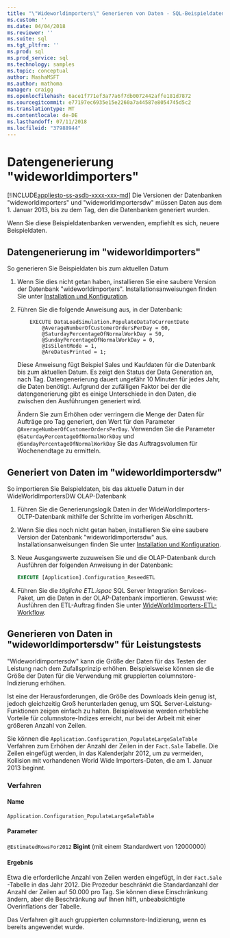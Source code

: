 ```yaml
---
title: "\"Wideworldimporters\" Generieren von Daten - SQL-Beispieldatenbank | Microsoft-Dokumentation"
ms.custom: ''
ms.date: 04/04/2018
ms.reviewer: ''
ms.suite: sql
ms.tgt_pltfrm: ''
ms.prod: sql
ms.prod_service: sql
ms.technology: samples
ms.topic: conceptual
author: MashaMSFT
ms.author: mathoma
manager: craigg
ms.openlocfilehash: 6ace1f771ef3a77a6f7db0072442affe181d7872
ms.sourcegitcommit: e77197ec6935e15e2260a7a44587e8054745d5c2
ms.translationtype: MT
ms.contentlocale: de-DE
ms.lasthandoff: 07/11/2018
ms.locfileid: "37988944"
---
```

# <a name="wideworldimporters-data-generation"></a>Datengenerierung "wideworldimporters"
[!INCLUDE[appliesto-ss-asdb-xxxx-xxx-md](../includes/appliesto-ss-asdb-xxxx-xxx-md.md)]
Die Versionen der Datenbanken "wideworldimporters" und "wideworldimportersdw" müssen Daten aus dem 1. Januar 2013, bis zu dem Tag, den die Datenbanken generiert wurden.

Wenn Sie diese Beispieldatenbanken verwenden, empfiehlt es sich, neuere Beispieldaten.

## <a name="data-generation-in-wideworldimporters"></a>Datengenerierung im "wideworldimporters"

So generieren Sie Beispieldaten bis zum aktuellen Datum

1. Wenn Sie dies nicht getan haben, installieren Sie eine saubere Version der Datenbank "wideworldimporters". Installationsanweisungen finden Sie unter [Installation und Konfiguration](wide-world-importers-oltp-install-configure.md).
2. Führen Sie die folgende Anweisung aus, in der Datenbank:

    ```
        EXECUTE DataLoadSimulation.PopulateDataToCurrentDate
            @AverageNumberOfCustomerOrdersPerDay = 60,
            @SaturdayPercentageOfNormalWorkDay = 50,
            @SundayPercentageOfNormalWorkDay = 0,
            @IsSilentMode = 1,
            @AreDatesPrinted = 1;
    ```

    Diese Anweisung fügt Beispiel Sales und Kaufdaten für die Datenbank bis zum aktuellen Datum. Es zeigt den Status der Data Generation an, nach Tag. Datengenerierung dauert ungefähr 10 Minuten für jedes Jahr, die Daten benötigt. Aufgrund der zufälligen Faktor bei der die datengenerierung gibt es einige Unterschiede in den Daten, die zwischen den Ausführungen generiert wird.

    Ändern Sie zum Erhöhen oder verringern die Menge der Daten für Aufträge pro Tag generiert, den Wert für den Parameter `@AverageNumberOfCustomerOrdersPerDay`. Verwenden Sie die Parameter `@SaturdayPercentageOfNormalWorkDay` und `@SundayPercentageOfNormalWorkDay` Sie das Auftragsvolumen für Wochenendtage zu ermitteln.

## <a name="import-generated-data-in-wideworldimportersdw"></a>Generiert von Daten im "wideworldimportersdw"

So importieren Sie Beispieldaten, bis das aktuelle Datum in der WideWorldImportersDW OLAP-Datenbank

1. Führen Sie die Generierungslogik Daten in der WideWorldImporters-OLTP-Datenbank mithilfe der Schritte im vorherigen Abschnitt.
2. Wenn Sie dies noch nicht getan haben, installieren Sie eine saubere Version der Datenbank "wideworldimportersdw" aus. Installationsanweisungen finden Sie unter [Installation und Konfiguration](wide-world-importers-oltp-install-configure.md).
3. Neue Ausgangswerte zuzuweisen Sie und die OLAP-Datenbank durch Ausführen der folgenden Anweisung in der Datenbank:

    ```sql
    EXECUTE [Application].Configuration_ReseedETL
    ```

4. Führen Sie die *tägliche ETL.ispac* SQL Server Integration Services-Paket, um die Daten in der OLAP-Datenbank importieren. Gewusst wie: Ausführen den ETL-Auftrag finden Sie unter [WideWorldImporters-ETL-Workflow](wide-world-importers-perform-etl.md).

## <a name="generate-data-in-wideworldimportersdw-for-performance-testing"></a>Generieren von Daten in "wideworldimportersdw" für Leistungstests

"Wideworldimportersdw" kann die Größe der Daten für das Testen der Leistung nach dem Zufallsprinzip erhöhen. Beispielsweise können sie die Größe der Daten für die Verwendung mit gruppierten columnstore-Indizierung erhöhen.

Ist eine der Herausforderungen, die Größe des Downloads klein genug ist, jedoch gleichzeitig Groß herunterladen genug, um SQL Server-Leistung-Funktionen zeigen einfach zu halten. Beispielsweise werden erhebliche Vorteile für columnstore-Indizes erreicht, nur bei der Arbeit mit einer größeren Anzahl von Zeilen. 

Sie können die `Application.Configuration_PopulateLargeSaleTable` Verfahren zum Erhöhen der Anzahl der Zeilen in der `Fact.Sale` Tabelle. Die Zeilen eingefügt werden, in das Kalenderjahr 2012, um zu vermeiden, Kollision mit vorhandenen World Wide Importers-Daten, die am 1. Januar 2013 beginnt.

### <a name="procedure-details"></a>Verfahren

#### <a name="name"></a>Name

    Application.Configuration_PopulateLargeSaleTable

#### <a name="parameters"></a>Parameter

  `@EstimatedRowsFor2012` **Bigint** (mit einem Standardwert von 12000000)

#### <a name="result"></a>Ergebnis

Etwa die erforderliche Anzahl von Zeilen werden eingefügt, in der `Fact.Sale` -Tabelle in das Jahr 2012. Die Prozedur beschränkt die Standardanzahl der Anzahl der Zeilen auf 50.000 pro Tag. Sie können diese Einschränkung ändern, aber die Beschränkung auf Ihnen hilft, unbeabsichtigte Overinflations der Tabelle.

Das Verfahren gilt auch gruppierten columnstore-Indizierung, wenn es bereits angewendet wurde.

